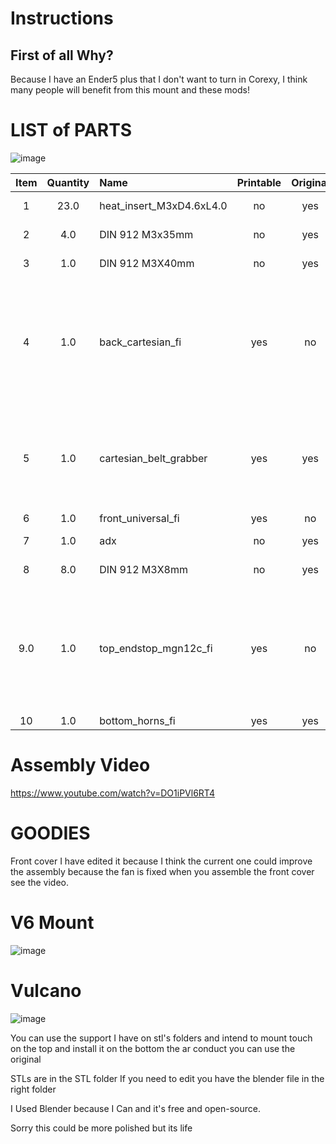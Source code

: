 # Instructions

## First of all Why?
Because I have an Ender5 plus that I don't want to turn in Corexy, I think many people will benefit from this mount and these mods!

# LIST of PARTS

![image](https://github.com/3devangelist/eva-main/assets/17902658/8c5d6b5d-62b4-4b8c-bb65-aa558090a402)

|Item|Quantity|Name|Printable|Original|INFO|
|:--:|:-------:|:------|:---:|:---:|:----|
|1|23.0|heat_insert_M3xD4.6xL4.0|no|yes|use original|
|2|4.0|DIN 912 M3x35mm|no|yes|use original|
|3|1.0|DIN 912 M3X40mm|no|yes|use original|
|4|1.0|back_cartesian_fi|yes|no|You can use the original but this one prints faster and is fully compatible with the system
|5|1.0|cartesian_belt_grabber|yes|yes| You don´t need this part you have an original belt tension system|
|6|1.0|front_universal_fi|yes|no
|7|1.0|adx|no|yes|use original|
|8|8.0|DIN 912 M3X8mm|no|yes|use original|
|9.0|1.0|top_endstop_mgn12c_fi|yes|no| You can use the original part, but mine is compatible with Mgn12c and mgn12H|
|10|1.0|bottom_horns_fi|yes|yes|use orginal|

# Assembly Video

https://www.youtube.com/watch?v=DO1iPVl6RT4

# GOODIES
Front cover I have edited it because I think the current one could improve the assembly because the fan is fixed when you assemble the front cover see the video.

# V6 Mount
![image](https://github.com/3devangelist/eva-main/assets/17902658/1aecb37f-ab58-4ecf-8fb9-399ff02d9003)

# Vulcano
![image](https://github.com/3devangelist/eva-main/assets/17902658/ed1421d0-ce6f-47f6-9f87-46d687db288f)

You can use the support I have on stl's folders and intend to mount touch on the top and install it on the bottom the ar conduct you can use the original

STLs are in the STL folder
If you need to edit you have the blender file in the right folder

I Used Blender because I Can and it's free and open-source.

Sorry this could be more polished but its life 
